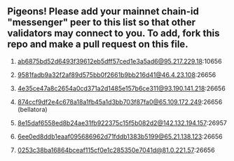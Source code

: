 ## Pigeons! Please add your mainnet chain-id "messenger" peer to this list so that other validators may connect to you. To add, fork this repo and make a pull request on this file. 

1. ab6875bd52d6493f39612eb5dff57ced1e3a5ad6@95.217.229.18:10656

2. 9581fadb9a32f2af89d575bb0f2661b9bb216d41@46.4.23.108:26656

3. 4e35ce47a8c2654a0cd371a2d1485e157b6ce311@93.190.141.218:26656

4. 874ccf9df2e4c678a18a1fb45a1d3bb703f87fa0@65.109.172.249:26656 (bellatora)

5. 8e15daf6558ed8b24ae31fb922375c15f5b082d2@142.132.194.157:26957

6. 6ee0ed8ddb1eaaf095686962d71fddb1383b5199@65.21.138.123:26656

7. 0253c38ba16864bceaf115cf0e1c285350e7041d@81.0.221.57:26656
